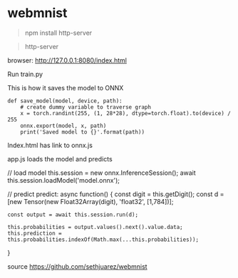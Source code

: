 # webmnist

> npm install http-server

> http-server

browser: http://127.0.0.1:8080/index.html





Run train.py

This is how it saves the model to ONNX

    def save_model(model, device, path):
        # create dummy variable to traverse graph
        x = torch.randint(255, (1, 28*28), dtype=torch.float).to(device) / 255
        onnx.export(model, x, path)
        print('Saved model to {}'.format(path))


Index.html has link to onnx.js

<script src="https://cdn.jsdelivr.net/npm/onnxjs/dist/onnx.min.js"></script>


app.js loads the model and predicts

// load model
this.session = new onnx.InferenceSession();
await this.session.loadModel('model.onnx');


// predict
predict: async function() {
    const digit = this.getDigit();
    const d = [new Tensor(new Float32Array(digit), 'float32', [1,784])];
    
    const output = await this.session.run(d);
    
    this.probabilities = output.values().next().value.data;
    this.prediction = this.probabilities.indexOf(Math.max(...this.probabilities));
}




source
https://github.com/sethjuarez/webmnist